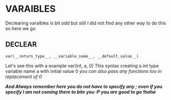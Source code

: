 # VARAIBLES
Declearing varaibles is bit odd but still I did not find any other way to do this so here we go

## DECLEAR
    var(__return_type__, __variable_name__, __default_value__)
Let's see this with a example
    var(int, a, 0)
This syntax creating a int type variable name a with initial value 0
*you can also pass any functions too in replacement of 0*

***And Always remember here you do not have to specify any ; even if you specify I am not coming there to bite you :P you are good to go !haha***